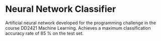 # Neural Network Classifier

Artificial neural network developed for the programming challenge in the course DD2421 Machine Learning. Achieves a maximum classification accuracy rate of 85 % on the test set.